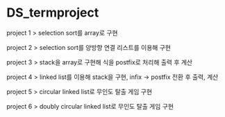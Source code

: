 # DS_termproject
project 1 > selection sort를 array로 구현

project 2 > selection sort를 양방향 연결 리스트를 이용해 구현

project 3 > stack을 array로 구현해 식을 postfix로 처리해 출력 후 계산

project 4 > linked list를 이용해 stack을 구현, infix -> postfix 전환 후 출력, 계산

project 5 > circular linked list로 무인도 탈출 게임 구현

project 6 > doubly circular linked list로 무인도 탈출 게임 구현
